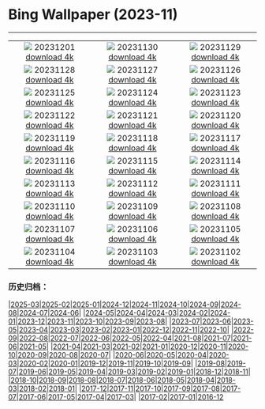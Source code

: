 # Bing Wallpaper (2023-11)
**************
| | | |
| :----: | :----: | :----: |
| ![](https://www.bing.com/th?id=OHR.TrotternishStorr_EN-CA5599802740_1920x1080.jpg) 20231201 [download 4k](https://www.bing.com/th?id=OHR.TrotternishStorr_EN-CA5599802740_UHD.jpg) | ![](https://www.bing.com/th?id=OHR.TreeLighting_EN-CA6130146411_1920x1080.jpg) 20231130 [download 4k](https://www.bing.com/th?id=OHR.TreeLighting_EN-CA6130146411_UHD.jpg) | ![](https://www.bing.com/th?id=OHR.HumanKindness_EN-CA5067686988_1920x1080.jpg) 20231129 [download 4k](https://www.bing.com/th?id=OHR.HumanKindness_EN-CA5067686988_UHD.jpg) |
| ![](https://www.bing.com/th?id=OHR.RioNegro_EN-CA4800560662_1920x1080.jpg) 20231128 [download 4k](https://www.bing.com/th?id=OHR.RioNegro_EN-CA4800560662_UHD.jpg) | ![](https://www.bing.com/th?id=OHR.BradgateFallow_EN-CA4052081592_1920x1080.jpg) 20231127 [download 4k](https://www.bing.com/th?id=OHR.BradgateFallow_EN-CA4052081592_UHD.jpg) | ![](https://www.bing.com/th?id=OHR.KluaneNationalPark_EN-CA2444890279_1920x1080.jpg) 20231126 [download 4k](https://www.bing.com/th?id=OHR.KluaneNationalPark_EN-CA2444890279_UHD.jpg) |
| ![](https://www.bing.com/th?id=OHR.HallofMosses_EN-CA2734980649_1920x1080.jpg) 20231125 [download 4k](https://www.bing.com/th?id=OHR.HallofMosses_EN-CA2734980649_UHD.jpg) | ![](https://www.bing.com/th?id=OHR.TeideNational_EN-CA3367560781_1920x1080.jpg) 20231124 [download 4k](https://www.bing.com/th?id=OHR.TeideNational_EN-CA3367560781_UHD.jpg) | ![](https://www.bing.com/th?id=OHR.SnakeRiverTeton_EN-CA6269707771_1920x1080.jpg) 20231123 [download 4k](https://www.bing.com/th?id=OHR.SnakeRiverTeton_EN-CA6269707771_UHD.jpg) |
| ![](https://www.bing.com/th?id=OHR.HelloSeal_EN-CA8920941536_1920x1080.jpg) 20231122 [download 4k](https://www.bing.com/th?id=OHR.HelloSeal_EN-CA8920941536_UHD.jpg) | ![](https://www.bing.com/th?id=OHR.ChapmanAdventure_EN-CA7617553421_1920x1080.jpg) 20231121 [download 4k](https://www.bing.com/th?id=OHR.ChapmanAdventure_EN-CA7617553421_UHD.jpg) | ![](https://www.bing.com/th?id=OHR.FrozenBog_EN-CA6967890345_1920x1080.jpg) 20231120 [download 4k](https://www.bing.com/th?id=OHR.FrozenBog_EN-CA6967890345_UHD.jpg) |
| ![](https://www.bing.com/th?id=OHR.MilsePolarBear_EN-CA6389230764_1920x1080.jpg) 20231119 [download 4k](https://www.bing.com/th?id=OHR.MilsePolarBear_EN-CA6389230764_UHD.jpg) | ![](https://www.bing.com/th?id=OHR.BadRiver_EN-CA5987452710_1920x1080.jpg) 20231118 [download 4k](https://www.bing.com/th?id=OHR.BadRiver_EN-CA5987452710_UHD.jpg) | ![](https://www.bing.com/th?id=OHR.VanDusenGarden_EN-CA9959447598_1920x1080.jpg) 20231117 [download 4k](https://www.bing.com/th?id=OHR.VanDusenGarden_EN-CA9959447598_UHD.jpg) |
| ![](https://www.bing.com/th?id=OHR.SarekSweden_EN-CA7793725097_1920x1080.jpg) 20231116 [download 4k](https://www.bing.com/th?id=OHR.SarekSweden_EN-CA7793725097_UHD.jpg) | ![](https://www.bing.com/th?id=OHR.RussellLupines_EN-CA8718015949_1920x1080.jpg) 20231115 [download 4k](https://www.bing.com/th?id=OHR.RussellLupines_EN-CA8718015949_UHD.jpg) | ![](https://www.bing.com/th?id=OHR.OliveOrchard_EN-CA6897943946_1920x1080.jpg) 20231114 [download 4k](https://www.bing.com/th?id=OHR.OliveOrchard_EN-CA6897943946_UHD.jpg) |
| ![](https://www.bing.com/th?id=OHR.DiwaliAyodhya_EN-CA6612149437_1920x1080.jpg) 20231113 [download 4k](https://www.bing.com/th?id=OHR.DiwaliAyodhya_EN-CA6612149437_UHD.jpg) | ![](https://www.bing.com/th?id=OHR.YoungPeaks_EN-CA5929270890_1920x1080.jpg) 20231112 [download 4k](https://www.bing.com/th?id=OHR.YoungPeaks_EN-CA5929270890_UHD.jpg) | ![](https://www.bing.com/th?id=OHR.BadlandsSunrise_EN-CA5356481625_1920x1080.jpg) 20231111 [download 4k](https://www.bing.com/th?id=OHR.BadlandsSunrise_EN-CA5356481625_UHD.jpg) |
| ![](https://www.bing.com/th?id=OHR.NorwayBirch_EN-CA5132198022_1920x1080.jpg) 20231110 [download 4k](https://www.bing.com/th?id=OHR.NorwayBirch_EN-CA5132198022_UHD.jpg) | ![](https://www.bing.com/th?id=OHR.ManateeMama_EN-CA6979465483_1920x1080.jpg) 20231109 [download 4k](https://www.bing.com/th?id=OHR.ManateeMama_EN-CA6979465483_UHD.jpg) | ![](https://www.bing.com/th?id=OHR.KirkilaiTower_EN-CA3981412668_1920x1080.jpg) 20231108 [download 4k](https://www.bing.com/th?id=OHR.KirkilaiTower_EN-CA3981412668_UHD.jpg) |
| ![](https://www.bing.com/th?id=OHR.LagoPehoe_EN-CA3476467386_1920x1080.jpg) 20231107 [download 4k](https://www.bing.com/th?id=OHR.LagoPehoe_EN-CA3476467386_UHD.jpg) | ![](https://www.bing.com/th?id=OHR.SilencioSpain_EN-CA4767274689_1920x1080.jpg) 20231106 [download 4k](https://www.bing.com/th?id=OHR.SilencioSpain_EN-CA4767274689_UHD.jpg) | ![](https://www.bing.com/th?id=OHR.BisonSnow_EN-CA4676004863_1920x1080.jpg) 20231105 [download 4k](https://www.bing.com/th?id=OHR.BisonSnow_EN-CA4676004863_UHD.jpg) |
| ![](https://www.bing.com/th?id=OHR.SeaNettles_EN-CA9566858218_1920x1080.jpg) 20231104 [download 4k](https://www.bing.com/th?id=OHR.SeaNettles_EN-CA9566858218_UHD.jpg) | ![](https://www.bing.com/th?id=OHR.DeathValleySalt_EN-CA1198196681_1920x1080.jpg) 20231103 [download 4k](https://www.bing.com/th?id=OHR.DeathValleySalt_EN-CA1198196681_UHD.jpg) | ![](https://www.bing.com/th?id=OHR.KennyLake_EN-CA8728888429_1920x1080.jpg) 20231102 [download 4k](https://www.bing.com/th?id=OHR.KennyLake_EN-CA8728888429_UHD.jpg) |

### 历史归档：

|[2025-03](2025-03/2025-03.md)|[2025-02](2025-02/2025-02.md)|[2025-01](2025-01/2025-01.md)|[2024-12](2024-12/2024-12.md)|[2024-11](2024-11/2024-11.md)|[2024-10](2024-10/2024-10.md)|[2024-09](2024-09/2024-09.md)|[2024-08](2024-08/2024-08.md)|[2024-07](2024-07/2024-07.md)|[2024-06](2024-06/2024-06.md)|
|[2024-05](2024-05/2024-05.md)|[2024-04](2024-04/2024-04.md)|[2024-03](2024-03/2024-03.md)|[2024-02](2024-02/2024-02.md)|[2024-01](2024-01/2024-01.md)|[2023-12](2023-12/2023-12.md)|[2023-11](2023-11/2023-11.md)|[2023-10](2023-10/2023-10.md)|[2023-09](2023-09/2023-09.md)|[2023-08](2023-08/2023-08.md)|
|[2023-07](2023-07/2023-07.md)|[2023-06](2023-06/2023-06.md)|[2023-05](2023-05/2023-05.md)|[2023-04](2023-04/2023-04.md)|[2023-03](2023-03/2023-03.md)|[2023-02](2023-02/2023-02.md)|[2023-01](2023-01/2023-01.md)|[2022-12](2022-12/2022-12.md)|[2022-11](2022-11/2022-11.md)|[2022-10](2022-10/2022-10.md)|
|[2022-09](2022-09/2022-09.md)|[2022-08](2022-08/2022-08.md)|[2022-07](2022-07/2022-07.md)|[2022-06](2022-06/2022-06.md)|[2022-05](2022-05/2022-05.md)|[2022-04](2022-04/2022-04.md)|[2021-08](2021-08/2021-08.md)|[2021-07](2021-07/2021-07.md)|[2021-06](2021-06/2021-06.md)|[2021-05](2021-05/2021-05.md)|
|[2021-04](2021-04/2021-04.md)|[2021-03](2021-03/2021-03.md)|[2021-02](2021-02/2021-02.md)|[2021-01](2021-01/2021-01.md)|[2020-12](2020-12/2020-12.md)|[2020-11](2020-11/2020-11.md)|[2020-10](2020-10/2020-10.md)|[2020-09](2020-09/2020-09.md)|[2020-08](2020-08/2020-08.md)|[2020-07](2020-07/2020-07.md)|
|[2020-06](2020-06/2020-06.md)|[2020-05](2020-05/2020-05.md)|[2020-04](2020-04/2020-04.md)|[2020-03](2020-03/2020-03.md)|[2020-02](2020-02/2020-02.md)|[2020-01](2020-01/2020-01.md)|[2019-12](2019-12/2019-12.md)|[2019-11](2019-11/2019-11.md)|[2019-10](2019-10/2019-10.md)|[2019-09](2019-09/2019-09.md)|
|[2019-08](2019-08/2019-08.md)|[2019-07](2019-07/2019-07.md)|[2019-06](2019-06/2019-06.md)|[2019-05](2019-05/2019-05.md)|[2019-04](2019-04/2019-04.md)|[2019-03](2019-03/2019-03.md)|[2019-02](2019-02/2019-02.md)|[2019-01](2019-01/2019-01.md)|[2018-12](2018-12/2018-12.md)|[2018-11](2018-11/2018-11.md)|
|[2018-10](2018-10/2018-10.md)|[2018-09](2018-09/2018-09.md)|[2018-08](2018-08/2018-08.md)|[2018-07](2018-07/2018-07.md)|[2018-06](2018-06/2018-06.md)|[2018-05](2018-05/2018-05.md)|[2018-04](2018-04/2018-04.md)|[2018-03](2018-03/2018-03.md)|[2018-02](2018-02/2018-02.md)|[2018-01](2018-01/2018-01.md)|
|[2017-12](2017-12/2017-12.md)|[2017-11](2017-11/2017-11.md)|[2017-10](2017-10/2017-10.md)|[2017-09](2017-09/2017-09.md)|[2017-08](2017-08/2017-08.md)|[2017-07](2017-07/2017-07.md)|[2017-06](2017-06/2017-06.md)|[2017-05](2017-05/2017-05.md)|[2017-04](2017-04/2017-04.md)|[2017-03](2017-03/2017-03.md)|
|[2017-02](2017-02/2017-02.md)|[2017-01](2017-01/2017-01.md)|[2016-12](2016-12/2016-12.md)